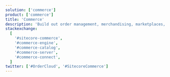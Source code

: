```yaml
---
solution: ['commerce']
product: ['commerce']
title: 'Commerce'
description: 'Build out order management, merchandising, marketplaces, and storefronts'
stackexchange:
  [
    '#sitecore-commerce',
    '#commerce-engine',
    '#commerce-catalog',
    '#commerce-server',
    '#commerce-connect',
  ]
twitter: ['#OrderCloud', '#SitecoreCommerce']
---
```

